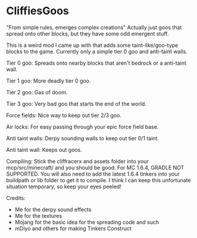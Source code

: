 CliffiesGoos
============

"From simple rules, emerges complex creations"  Actually just goos that spread onto other blocks, but they have some odd emergent stuff.

This is a weird mod I came up with that adds some taint-like/goo-type blocks to the game.  Currently only a simple tier 0 goo and anti-taint walls.

Tier 0 goo: Spreads onto nearby blocks that aren't bedrock or a anti-taint wall.

Tier 1 goo: More deadly tier 0 goo.

Tier 2 goo: Gas of doom.

Tier 3 goo: Very bad goo that starts the end of the world.

Force fields: Nice way to keep out tier 2/3 goo.

Air locks: For easy passing through your epic force field base.

Anti taint walls: Derpy sounding walls to keep out tier 0/1 taint.

Anti taint wall: Keeps out goos.

Compiling: Stick the cliffracerx and assets folder into your mcp/src/minecraft/ and you should be good.  For MC 1.6.4, GRADLE NOT SUPPORTED.
You will also need to add the latest 1.6.4 tinkers into your buildpath or lib folder to get it to compile.  I think I can keep this unfortunate situation temporary, so keep your eyes peeled!

Credits:

* Me for the derpy sound effects
* Me for the textures
* Mojang for the basic idea for the spreading code and such
* mDiyo and others for making Tinkers Construct